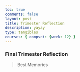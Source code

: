 ```yaml
---
toc: true
comments: false
layout: post
title: Trimester Reflection
description: yayay
type: tangibles
courses: { compsci: {week: 12} }
---
```


### Final Trimester Reflection
> Best Memories
>